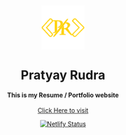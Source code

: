 <p align="center">

<img src="assets/logo.png" height="100px" width="100px" />

</p>

<h1 align="center">Pratyay Rudra</h1>

<h4 align="center">This is my <b>Resume</b> / <b>Portfolio</b> website</h4>

<p align="center">
    <a href="https://pratyayrudra.com">Click Here to visit</a>
</p>

<p align="center">
<a href="https://app.netlify.com/sites/pratyayrudra/deploys"><img src="https://api.netlify.com/api/v1/badges/b20cdf75-9fe9-4ef3-ae93-99d87cdccaa0/deploy-status" alt="Netlify Status"></a>
</p>

